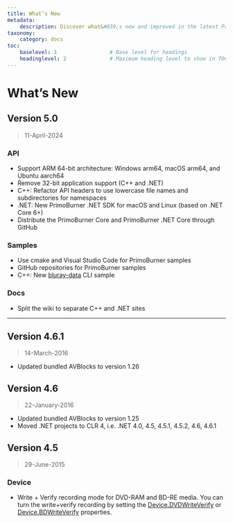 ```yaml
---
title: What’s New
metadata:
    description: Discover what&#039;s new and improved in the latest PrimoBurner version.
taxonomy:
    category: docs
toc:
    baselevel: 1                 # Base level for headings
    headinglevel: 2              # Maximum heading level to show in TOC    
---
```


# What’s New

## Version 5.0

> 11-April-2024

### API

* Support ARM 64-bit architecture: Windows arm64, macOS arm64, and Ubuntu aarch64 
* Remove 32-bit application support (C++ and .NET)
* C\+\+: Refactor API headers to use lowercase file names and subdirectories for namespaces
* .NET: New PrimoBurner .NET SDK for macOS and Linux (based on .NET Core 6+)
* Distribute the PrimoBurner Core and PrimoBurner .NET Core through GitHub

### Samples 

* Use cmake and Visual Studio Code for PrimoBurner samples
* GitHub repositories for PrimoBurner samples
* C\+\+: New [bluray-data](https://github.com/primoburner/primoburner-cpp/tree/main/samples/windows/bluray-data) CLI sample

### Docs

* Split the wiki to separate C\+\+ and .NET sites

---

## Version 4.6.1

> 14-March-2016

- Updated bundled AVBlocks to version 1.26

## Version 4.6

> 22-January-2016

- Updated bundled AVBlocks to version 1.25
- Moved .NET projects to CLR 4, i.e. .NET 4.0, 4.5, 4.5.1, 4.5.2, 4.6, 4.6.1

## Version 4.5

> 29-June-2015

### Device

- Write + Verify recording mode for DVD-RAM and BD-RE media. You can turn the write+verify recording by setting the [Device.DVDWriteVerify](http://doc.primoburner.com/net/latest/class_primo_software_1_1_burner_1_1_device.html#abb26ee446287fd69049e0ff4aa96b4a3) or [Device.BDWriteVerify](http://doc.primoburner.com/net/latest/class_primo_software_1_1_burner_1_1_device.html#acd7b4eb9b01d3b4e7295db396736c890) properties.
